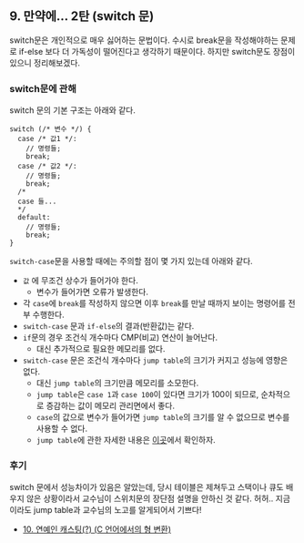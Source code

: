 ## 9. 만약에... 2탄 (switch 문)

switch문은 개인적으로 매우 싫어하는 문법이다. 수시로 break문을 작성해야하는 문제로 if-else 보다 더 가독성이 떨어진다고 생각하기 때문이다. 하지만 switch문도 장점이 있으니 정리해보겠다.

### switch문에 관해

switch 문의 기본 구조는 아래와 같다.

```
switch (/* 변수 */) {
  case /* 값1 */:
    // 명령들;
    break;
  case /* 값2 */:
    // 명령들;
    break;
  /*
  case 들...
  */
  default:
    // 명령들;
    break;
}
```

`switch-case`문을 사용할 때에는 주의할 점이 몇 가지 있는데 아래와 같다.

- `값` 에 무조건 상수가 들어가야 한다.
  - 변수가 들어가면 오류가 발생한다.
- 각 `case`에 `break`를 작성하지 않으면 이후 `break`를 만날 때까지 보이는 명령어를 전부 수행한다.
- `switch-case` 문과 `if-else`의 결과(반환값)는 같다.
- `if`문의 경우 조건식 개수마다 CMP(비교) 연산이 늘어난다.
  - 대신 추가적으로 필요한 메모리를 없다.
- `switch-case` 문은 조건식 개수마다 `jump table`의 크기가 커지고 성능에 영향은 없다.
  - 대신 `jump table`의 크기만큼 메모리를 소모한다.
  - `jump table`은 `case 1`과 `case 100`이 있다면 크기가 100이 되므로, 순차적으로 증감하는 값이 메모리 관리면에서 좋다.
  - `case`의 값으로 변수가 들어가면 `jump table`의 크기를 알 수 없으므로 변수를 사용할 수 없다.
  - `jump table`에 관한 자세한 내용은 [이곳](http://blog.naver.com/kki2406?Redirect=Log&logNo=80041410085)에서 확인하자.

### 후기

switch 문에서 성능차이가 있음은 알았는데, 당시 테이블은 제쳐두고 스택이나 큐도 배우지 않은 상황이라서 교수님이 스위치문의 장단점 설명을 안하신 것 같다. 허허.. 지금이라도 jump table과 교수님의 노고를 알게되어서 기쁘다!

- [10. 연예인 캐스팅(?) (C 언어에서의 형 변환)](./10.md)
